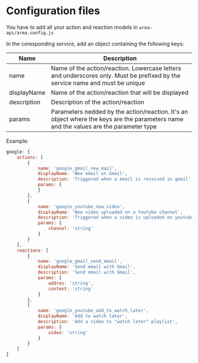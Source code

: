 # Configuration files

You have to add all your action and reaction models in `area-api/area.config.js`

In the coresponding service, add an object containing the following keys:

Name | Description
--- | ---
name | Name of the action/reaction. Lowercase letters and underscores only. Must be prefixed by the service name and must be unique
displayName | Name of the action/reaction that will be displayed
description | Description of the action/reaction
params | Parameters nedded by the action/reaction. It's an object where the keys are the parameters name and the values are the parameter type

Example:
```javascript
google: {
    actions: [
        {
            name: 'google_gmail_new_mail',
            displayName: 'New email on Gmail',
            description: 'Triggered when a email is received in gmail',
            params: {
            }
        },
        {
            name: 'google_youtube_new_video',
            displayName: 'New video uploaded on a Youtube channel',
            description: 'Triggered when a video is uploaded on youtube channel',
            params: {
                channel: 'string'
            }
        }
    ],
    reactions: [
        {
            name: 'google_gmail_send_email',
            displayName: 'Send email with Gmail',
            description: 'Send email with Gmail',
            params: {
                addres: 'string',
                content: 'string'
            }
        },
        {
            name: 'google_youtube_add_to_watch_later',
            displayName: 'Add to watch later',
            description: 'Add a video to "watch later" playlist',
            params: {
                video: 'string'
            }
        }
    ]
}
```